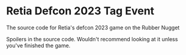 # Retia Defcon 2023 Tag Event
The source code for Retia's defcon 2023 game on the Rubber Nugget

Spoilers in the source code. Wouldn't recommend looking at it unless you've finished the game.
